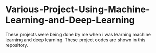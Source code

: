 # Various-Project-Using-Machine-Learning-and-Deep-Learning
These projects were being done by me when i was learning machine learning and deep learning. These project codes are shown in this repository.
